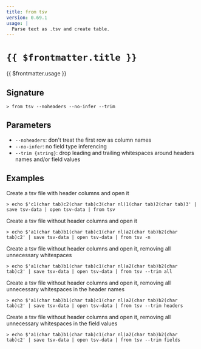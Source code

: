 ```yaml
---
title: from tsv
version: 0.69.1
usage: |
  Parse text as .tsv and create table.
---
```


# <code>{{ $frontmatter.title }}</code>

<div style='white-space: pre-wrap;'>{{ $frontmatter.usage }}</div>

## Signature

```> from tsv --noheaders --no-infer --trim```

## Parameters

 -  `--noheaders`: don't treat the first row as column names
 -  `--no-infer`: no field type inferencing
 -  `--trim {string}`: drop leading and trailing whitespaces around headers names and/or field values

## Examples

Create a tsv file with header columns and open it
```shell
> echo $'c1(char tab)c2(char tab)c3(char nl)1(char tab)2(char tab)3' | save tsv-data | open tsv-data | from tsv
```

Create a tsv file without header columns and open it
```shell
> echo $'a1(char tab)b1(char tab)c1(char nl)a2(char tab)b2(char tab)c2' | save tsv-data | open tsv-data | from tsv -n
```

Create a tsv file without header columns and open it, removing all unnecessary whitespaces
```shell
> echo $'a1(char tab)b1(char tab)c1(char nl)a2(char tab)b2(char tab)c2' | save tsv-data | open tsv-data | from tsv --trim all
```

Create a tsv file without header columns and open it, removing all unnecessary whitespaces in the header names
```shell
> echo $'a1(char tab)b1(char tab)c1(char nl)a2(char tab)b2(char tab)c2' | save tsv-data | open tsv-data | from tsv --trim headers
```

Create a tsv file without header columns and open it, removing all unnecessary whitespaces in the field values
```shell
> echo $'a1(char tab)b1(char tab)c1(char nl)a2(char tab)b2(char tab)c2' | save tsv-data | open tsv-data | from tsv --trim fields
```
